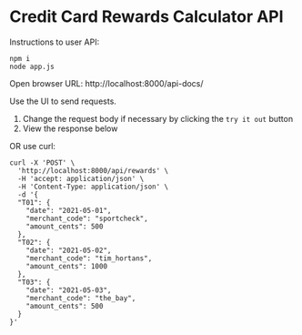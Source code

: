 # Credit Card Rewards Calculator API

Instructions to user API:
```
npm i
node app.js
```

Open browser
URL: http://localhost:8000/api-docs/

Use the UI to send requests.
1. Change the request body if necessary by clicking the `try it out` button
2. View the response below

OR use curl:

```
curl -X 'POST' \
  'http://localhost:8000/api/rewards' \
  -H 'accept: application/json' \
  -H 'Content-Type: application/json' \
  -d '{
  "T01": {
    "date": "2021-05-01",
    "merchant_code": "sportcheck",
    "amount_cents": 500
  },
  "T02": {
    "date": "2021-05-02",
    "merchant_code": "tim_hortans",
    "amount_cents": 1000
  },
  "T03": {
    "date": "2021-05-03",
    "merchant_code": "the_bay",
    "amount_cents": 500
  }
}'
```
